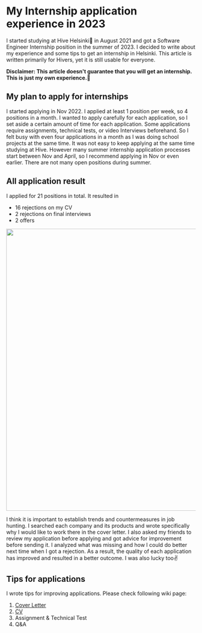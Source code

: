 # My Internship application experience in 2023
I started studying at Hive Helsinki🐝 in August 2021 and got a Software Engineer Internship position in the summer of 2023. I decided to write about my experience and some tips to get an internship in Helsinki.
This article is written primarily for Hivers, yet it is still usable for everyone.

**Disclaimer: This article doesn't guarantee that you will get an internship. This is just my own experience.🙏**

## My plan to apply for internships
I started applying in Nov 2022. I applied at least 1 position per week, so 4 positions in a month. I wanted to apply carefully for each application, so I set aside a certain amount of time for each application. Some applications require assignments, technical tests, or video Interviews beforehand. So I felt busy with even four applications in a month as I was doing school projects at the same time. It was not easy to keep applying at the same time studying at Hive. However many summer internship application processes start between Nov and April, so I recommend applying in Nov or even earlier. There are not many open positions during summer.
## All application result
I applied for 21 positions in total. It resulted in 
- 16 rejections on my CV
- 2 rejections on final interviews
- 2 offers

<img width="750" src="https://github.com/itkimura/My-Internship-process-2023/assets/61685238/2570dfae-82dd-4613-bddf-ce87023bec9a">

I think it is important to establish trends and countermeasures in job hunting. I searched each company and its products and wrote specifically why I would like to work there in the cover letter. I also asked my friends to review my application before applying and got advice for improvement before sending it. I analyzed what was missing and how I could do better next time when I got a rejection. As a result, the quality of each application has improved and resulted in a better outcome. I was also lucky too✌️

## Tips for applications
I wrote tips for improving applications. Please check following wiki page:
1. [Cover Letter](https://github.com/itkimura/how-to-make-your-job-application-stand-out/wiki/Cover-Letter) 
2. [CV](https://github.com/itkimura/how-to-make-your-job-application-stand-out/wiki/CV)
3. Assignment & Technical Test
4. Q&A
